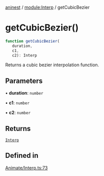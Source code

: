 [aninest](../../index.md) / [module:Interp](../index.md) / getCubicBezier

# getCubicBezier()

```ts
function getCubicBezier(
   duration, 
   c1, 
   c2): Interp
```

Returns a cubic bezier interpolation function.

## Parameters

• **duration**: `number`

• **c1**: `number`

• **c2**: `number`

## Returns

[`Interp`](../type-aliases/Interp.md)

## Defined in

[Animate/Interp.ts:73](https://github.com/zphrs/aninest/blob/c0759892862ca3c4697d159317f2939666662924/core/src/Animate/Interp.ts#L73)
